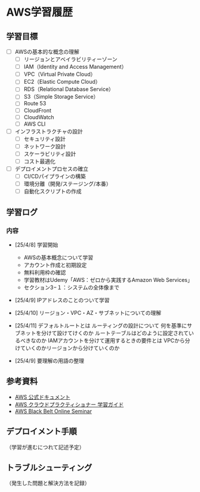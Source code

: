 # AWS学習履歴

## 学習目標
- [ ] AWSの基本的な概念の理解
  - [ ] リージョンとアベイラビリティーゾーン
  - [ ] IAM（Identity and Access Management）
  - [ ] VPC（Virtual Private Cloud）
  - [ ] EC2（Elastic Compute Cloud）
  - [ ] RDS（Relational Database Service）
  - [ ] S3（Simple Storage Service）
  - [ ] Route 53
  - [ ] CloudFront
  - [ ] CloudWatch
  - [ ] AWS CLI

- [ ] インフラストラクチャの設計
  - [ ] セキュリティ設計
  - [ ] ネットワーク設計
  - [ ] スケーラビリティ設計
  - [ ] コスト最適化

- [ ] デプロイメントプロセスの確立
  - [ ] CI/CDパイプラインの構築
  - [ ] 環境分離（開発/ステージング/本番）
  - [ ] 自動化スクリプトの作成

## 学習ログ

### 内容
- [25/4/8] 学習開始
  - AWSの基本概念について学習
  - アカウント作成と初期設定
  - 無料利用枠の確認
  - 学習教材はUdemy「AWS：ゼロから実践するAmazon Web Services」
  - セクション3−１：システムの全体像まで

- [25/4/9] IPアドレスのことのついて学習
- [25/4/10] リージョン・VPC・AZ・サブネットについての理解
- [25/4/11] デフォルトルートとは
            ルーティングの設計について
            何を基準にサブネットを分けて設けてけくのか
            ルートテーブルはどのように設定されているべきなのか
            IAMアカウントを分けて運用するときの要件とは
            VPCから分けていくのかリージョンから分けていくのか
 - [25/4/9] 要理解の用語の整理

## 参考資料
- [AWS 公式ドキュメント](https://docs.aws.amazon.com/)
- [AWS クラウドプラクティショナー 学習ガイド](https://aws.amazon.com/jp/certification/certified-cloud-practitioner/)
- [AWS Black Belt Online Seminar](https://aws.amazon.com/jp/aws-jp-introduction/aws-jp-webinar-service-cut/)

## デプロイメント手順
（学習が進むにつれて記述予定）

## トラブルシューティング
（発生した問題と解決方法を記録） 